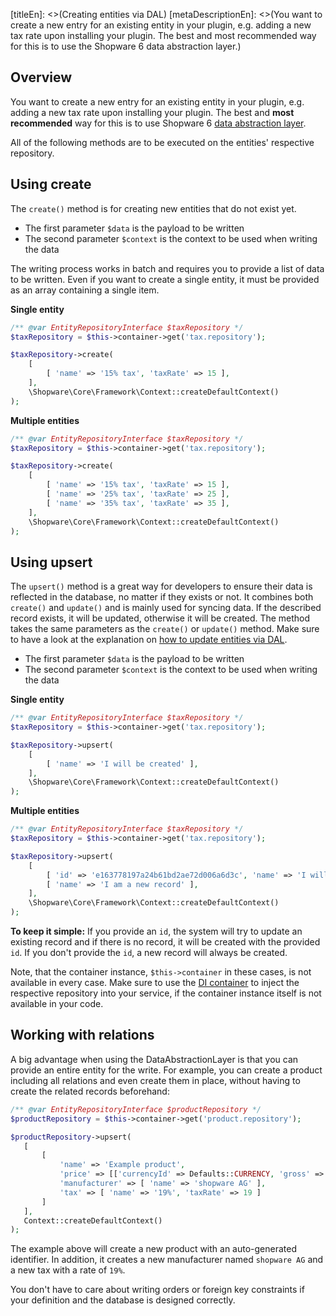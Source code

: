 [titleEn]: <>(Creating entities via DAL)
[metaDescriptionEn]: <>(You want to create a new entry for an existing entity in your plugin, e.g. adding a new tax rate upon installing your plugin. The best and most recommended way for this is to use the Shopware 6 data abstraction layer.)

## Overview

You want to create a new entry for an existing entity in your plugin, e.g. adding a new tax rate upon installing your plugin.
The best and **most recommended** way for this is to use Shopware 6 [data abstraction layer](./../2-internals/1-core/20-data-abstraction-layer/__categoryInfo.md).

All of the following methods are to be executed on the entities' respective repository.

## Using create

The `create()` method is for creating new entities that do not exist yet.

- The first parameter `$data` is the payload to be written
- The second parameter `$context` is the context to be used when writing the data

The writing process works in batch and requires you to provide a list of data to be written.
Even if you want to create a single entity, it must be provided as an array containing a single item.

**Single entity**

```php
/** @var EntityRepositoryInterface $taxRepository */
$taxRepository = $this->container->get('tax.repository');

$taxRepository->create(
    [
        [ 'name' => '15% tax', 'taxRate' => 15 ],
    ],
    \Shopware\Core\Framework\Context::createDefaultContext()
);
```

**Multiple entities**

```php
/** @var EntityRepositoryInterface $taxRepository */
$taxRepository = $this->container->get('tax.repository');

$taxRepository->create(
    [
        [ 'name' => '15% tax', 'taxRate' => 15 ],
        [ 'name' => '25% tax', 'taxRate' => 25 ],
        [ 'name' => '35% tax', 'taxRate' => 35 ],
    ],
    \Shopware\Core\Framework\Context::createDefaultContext()
);
```

## Using upsert

The `upsert()` method is a great way for developers to ensure their data is reflected in the database,
no matter if they exists or not. It combines both `create()` and `update()` and is mainly used for syncing data.
If the described record exists, it will be updated, otherwise it will be created.
The method takes the same parameters as the `create()` or `update()` method.
Make sure to have a look at the explanation on [how to update entities via DAL](./150-updating-entities-dal.md).

- The first parameter `$data` is the payload to be written
- The second parameter `$context` is the context to be used when writing the data

**Single entity**

```php
/** @var EntityRepositoryInterface $taxRepository */
$taxRepository = $this->container->get('tax.repository');

$taxRepository->upsert(
    [
        [ 'name' => 'I will be created' ],
    ],
    \Shopware\Core\Framework\Context::createDefaultContext()
);
```

**Multiple entities**

```php
/** @var EntityRepositoryInterface $taxRepository */
$taxRepository = $this->container->get('tax.repository');

$taxRepository->upsert(
    [
        [ 'id' => 'e163778197a24b61bd2ae72d006a6d3c', 'name' => 'I will have an updated name' ],
        [ 'name' => 'I am a new record' ],
    ],
    \Shopware\Core\Framework\Context::createDefaultContext()
);
```

**To keep it simple:** If you provide an `id`, the system will try to update an existing record and if there is no
 record, it will be created with the provided `id`.
 If you don't provide the `id`, a new record will always be created.
 
 Note, that the container instance, `$this->container` in these cases, is not available in every case.
 Make sure to use the [DI container](https://symfony.com/doc/current/service_container.html) to inject the respective repository
 into your service, if the container instance itself is not available in your code.
 
 ## Working with relations
 
 A big advantage when using the DataAbstractionLayer is that you can provide an entire entity for the write.
 For example, you can create a product including all relations and even create them in place, without having to create the related records beforehand:
 
 ```php
/** @var EntityRepositoryInterface $productRepository */
$productRepository = $this->container->get('product.repository');

$productRepository->upsert(
    [
        [
            'name' => 'Example product',
            'price' => [['currencyId' => Defaults::CURRENCY, 'gross' => 15, 'net' => 10, 'linked' => false ]],
            'manufacturer' => [ 'name' => 'shopware AG' ],
            'tax' => [ 'name' => '19%', 'taxRate' => 19 ]
        ]
    ],
    Context::createDefaultContext()
);
 ```
 
 The example above will create a new product with an auto-generated identifier. In addition, it creates a new manufacturer named `shopware AG`
 and a new tax with a rate of `19%`.
 
 You don't have to care about writing orders or foreign key constraints if your definition and the database is designed correctly.

